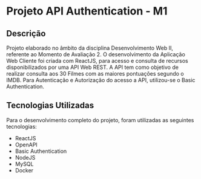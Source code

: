 # Projeto API Authentication - M1

## Descrição

Projeto elaborado no âmbito da disciplina Desenvolvimento Web II, referente ao Momento de Avaliação 2. O desenvolvimento da Aplicação Web Cliente foi criada com ReactJS, para acesso e consulta de recursos disponibilizados por uma API Web REST. A API tem como objetivo de realizar consulta aos 30 Filmes com as maiores pontuações segundo o IMDB.
Para Autenticação e Autorização do acesso a API, utilizou-se o Basic Authentication.

## Tecnologias Utilizadas

Para o desenvolvimento completo do projeto, foram utilizadas as seguintes tecnologias:

- ReactJS
- OpenAPI
- Basic Authentication
- NodeJS
- MySQL
- Docker
